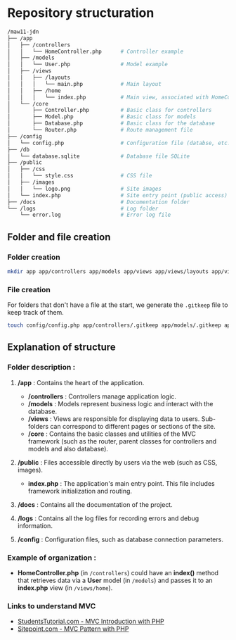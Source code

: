 # Repository structuration

```bash
/maw11-jdn
├──	/app
│ 	├── /controllers
│ 	│ 	└── HomeController.php		# Controller example
│ 	├── /models
│ 	│ 	└── User.php 				# Model example
│ 	├── /views
│ 	│ 	├── /layouts
│ 	│ 	│ 	└── main.php 			# Main layout
│ 	│ 	├── /home
│ 	│ 	│ 	└── index.php 			# Main view, associated with HomeController
│ 	└── /core
│ 		├── Controller.php 			# Basic class for controllers
│ 		├── Model.php 				# Basic class for models
│		├── Database.php 			# Basic class for the database
│ 		└── Router.php 				# Route management file
├── /config
│ 	└── config.php                  # Configuration file (databse, etc.)
├── /db
│   └── database.sqlite				# Database file SQLite
├── /public
│ 	├── /css
│ 	│ 	└── style.css 				# CSS file
│ 	├── /images
│ 	│ 	└── logo.png 				# Site images
│ 	└── index.php					# Site entry point (public access)
├── /docs							# Documentation folder
└── /logs							# Log folder
	└── error.log					# Error log file
```

## Folder and file creation

### Folder creation

```bash
mkdir app app/controllers app/models app/views app/views/layouts app/views/home app/core public public/css public/images logs docs config
```

### File creation

For folders that don't have a file at the start, we generate the `.gitkeep` file to keep track of them.

```bash
touch config/config.php app/controllers/.gitkeep app/models/.gitkeep app/views/home/.gitkeep app/views/layouts/.gitkeep app/core/Database.php app/core/Router.php app/core/Controller.php app/core/Model.php public/css/style.css public/images/.gitkeep public/index.php logs/.gitkeep
```

## Explanation of structure

### Folder description :

1.  **/app** : Contains the heart of the application.

    -   **/controllers** : Controllers manage application logic.
    -   **/models** : Models represent business logic and interact with the database.
    -   **/views** : Views are responsible for displaying data to users. Sub-folders can correspond to different pages or sections of the site.
    -   **/core** : Contains the basic classes and utilities of the MVC framework (such as the router, parent classes for controllers and models and also database).

2.  **/public** : Files accessible directly by users via the web (such as CSS, images).

    -   **index.php** : The application's main entry point. This file includes framework initialization and routing.

3.  **/docs** : Contains all the documentation of the project.

4.  **/logs** : Contains all the log files for recording errors and debug information.

5.  **/config** : Configuration files, such as database connection parameters.

### Example of organization :

-   **HomeController.php** (in `/controllers`) could have an **index()** method that retrieves data via a **User** model (in `/models`) and passes it to an **index.php** view (in `/views/home`).

### Links to understand MVC

-   [StudentsTutorial.com - MVC Introduction with PHP](https://www.studentstutorial.com/php/mvc/mvc-structure#)
-   [Sitepoint.com - MVC Pattern with PHP](https://www.sitepoint.com/the-mvc-pattern-and-php-1/)
